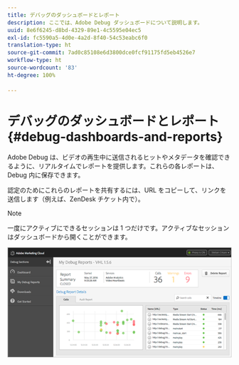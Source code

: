 ```yaml
---
title: デバッグのダッシュボードとレポート
description: ここでは、Adobe Debug ダッシュボードについて説明します。
uuid: 8e6f6245-d8bd-4329-89e1-4c5595e04ec5
exl-id: fc5590a5-4d0e-4a2d-8f40-54c53eabc6f0
translation-type: ht
source-git-commit: 7ad0c85108e6d3800dce0fcf91175fd5eb4526e7
workflow-type: ht
source-wordcount: '83'
ht-degree: 100%

---
```


# デバッグのダッシュボードとレポート {#debug-dashboards-and-reports}

Adobe Debug は、ビデオの再生中に送信されるヒットやメタデータを確認できるように、リアルタイムでレポートを提供します。これらの各レポートは、Debug 内に保存できます。

認定のためにこれらのレポートを共有するには、URL をコピーして、リンクを送信します（例えば、ZenDesk チケット内で）。

>[!NOTE]
>
>一度にアクティブにできるセッションは 1 つだけです。アクティブなセッションはダッシュボードから開くことができます。

![](assets/debug-dashboard.png)

